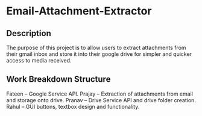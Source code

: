 # Email-Attachment-Extractor

## Description
The purpose of this project is to allow users to extract attachments from their gmail inbox and store it into their google drive for simpler and quicker access to media received. 

## Work Breakdown Structure
Fateen – Google Service API.
Prajay – Extraction of attachments from email and storage onto drive.
Pranav – Drive Service API and drive folder creation.
Rahul – GUI buttons, textbox design and functionality.
